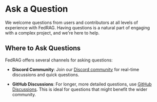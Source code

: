 # Ask a Question

We welcome questions from users and contributors at all levels of experience with
FedRAG. Having questions is a natural part of engaging with a complex project,
and we're here to help.

## Where to Ask Questions

FedRAG offers several channels for asking questions:

- **Discord Community**: Join our [Discord community](https://discord.gg/5GMpSCFbTe)
for real-time discussions and quick questions.

- **GitHub Discussions**: For longer, more detailed questions, use
[GitHub Discussions](https://github.com/VectorInstitute/fed-rag/discussions).
This is ideal for questions that might benefit the wider community.
